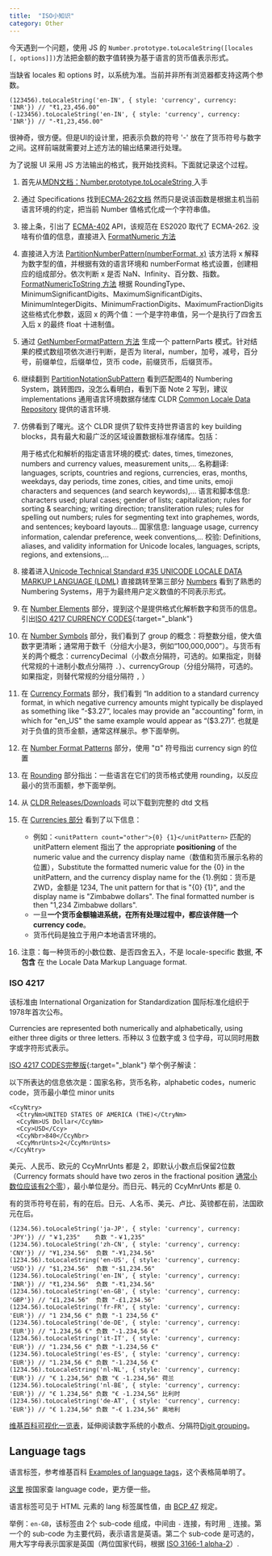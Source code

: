 ```yaml
---
title:  "ISO小知识"
category: Other
---
```

今天遇到一个问题，使用 JS 的 `Number.prototype.toLocaleString([locales [, options]])`方法把金额的数字值转换为基于语言的货币值表示形式。

当缺省 locales 和 options 时，以系统为准。当前并非所有浏览器都支持这两个参数。

    (123456).toLocaleString('en-IN', { style: 'currency', currency: 'INR'}) // "₹1,23,456.00"
    (-123456).toLocaleString('en-IN', { style: 'currency', currency: 'INR'}) // "-₹1,23,456.00"

很神奇，很方便。但是UI的设计里，把表示负数的符号 '-' 放在了货币符号与数字之间。这样前端就需要对上述方法的输出结果进行处理。

为了说服 UI 采用 JS 方法输出的格式，我开始找资料。下面就记录这个过程。

<!--more-->

1. 首先从[MDN文档：Number.prototype.toLocaleString
](https://developer.mozilla.org/en-US/docs/Web/JavaScript/Reference/Global_Objects/Number/toLocaleString) 入手
2. 通过 Specifications 找到[ECMA-262文档](https://tc39.es/ecma262/#sec-number.prototype.tolocalestring) 然而只是说该函数是根据主机当前语言环境的约定，把当前 Number 值格式化成一个字符串值。
3. 接上条，引出了 [ECMA-402](https://tc39.es/ecma402/#sup-number.prototype.tolocalestring) API，该规范在 ES2020 取代了 ECMA-262. 没啥有价值的信息，直接进入 [FormatNumeric 方法](https://tc39.es/ecma402/#sec-formatnumber)
4. 直接进入方法 [PartitionNumberPattern(numberFormat, x)](https://tc39.es/ecma402/#sec-partitionnumberpattern) 该方法将 x 解释为数字型的值，并根据有效的语言环境和 numberFormat 格式设置，创建相应的组成部分。依次判断 x 是否 NaN、Infinity、百分数、指数。
[FormatNumericToString 方法](https://tc39.es/ecma402/#sec-partitionnumberpattern) 根据 RoundingType、MinimumSignificantDigits、MaximumSignificantDigits、MinimumIntegerDigits、MinimumFractionDigits、MaximumFractionDigits 这些格式化参数，返回 x 的两个值：一个是字符串值，另一个是执行了四舍五入后 x 的最终 float 十进制值。
5. 通过 [GetNumberFormatPattern 方法](https://tc39.es/ecma402/#sec-getnumberformatpattern) 生成一个 patternParts 模式。针对结果的模式数组项依次进行判断，是否为 literal，number，加号，减号，百分号，前缀单位，后缀单位，货币 code，前缀货币，后缀货币。
6. 继续翻到 [PartitionNotationSubPattern](https://tc39.es/ecma402/#sec-partitionnotationsubpattern) 看到匹配图4的 Numbering System，跳转图四，没怎么看明白，看到下面 Note 2 写到，建议 implementations 通用语言环境数据存储库 CLDR [Common Locale Data Repository](http://cldr.unicode.org) 提供的语言环境.
7. 仿佛看到了曙光。这个 CLDR 提供了软件支持世界语言的 key building blocks，具有最大和最广泛的区域设置数据标准存储库。包括：
    
    用于格式化和解析的指定语言环境的模式: dates, times, timezones, numbers and currency values, measurement units,…
    名称翻译: languages, scripts, countries and regions, currencies, eras, months, weekdays, day periods, time zones, cities, and time units, emoji characters and sequences (and search keywords),…
    语言和脚本信息: characters used; plural cases; gender of lists; capitalization; rules for sorting & searching; writing direction; transliteration rules; rules for spelling out numbers; rules for segmenting text into graphemes, words, and sentences; keyboard layouts…
    国家信息: language usage, currency information, calendar preference, week conventions,…
    校验: Definitions, aliases, and validity information for Unicode locales, languages, scripts, regions, and extensions,…

8. 接着进入[Unicode Technical Standard #35 UNICODE LOCALE DATA MARKUP LANGUAGE (LDML)](http://www.unicode.org/reports/tr35/) 直接跳转至第三部分 [Numbers](https://www.unicode.org/reports/tr35/tr35-numbers.html#Contents) 看到了熟悉的 Numbering Systems，用于为最终用户定义数值的不同表示形式。
9. 在 [Number Elements](https://www.unicode.org/reports/tr35/tr35-numbers.html#Number_Elements) 部分，提到这个是提供格式化解析数字和货币的信息。引出[ISO 4217 CURRENCY CODES](https://www.iso.org/iso-4217-currency-codes.html){:target="_blank"}
10. 在 [Number Symbols](https://www.unicode.org/reports/tr35/tr35-numbers.html#Number_Symbols) 部分，我们看到了 group 的概念：将整数分组，使大值数字更清晰；通常用于数千（分组大小是3，例如“100,000,000”）。与货币有关的两个概念：currencyDecimal（小数点分隔符，可选的。如果指定，则替代常规的十进制小数点分隔符 `.`）、currencyGroup（分组分隔符，可选的。如果指定，则替代常规的分组分隔符 `,` ）
11. 在 [Currency Formats](https://www.unicode.org/reports/tr35/tr35-numbers.html#Currency_Formats) 部分，我们看到 “In addition to a standard currency format, in which negative currency amounts might typically be displayed as something like “-$3.27”, locales may provide an "accounting" form, in which for "en_US" the same example would appear as “($3.27)”. 也就是对于负值的货币金额，通常这样展示。参下面举例。
12. 在 [Number Format Patterns](https://www.unicode.org/reports/tr35/tr35-numbers.html#Number_Format_Patterns) 部分，使用 "¤" 符号指出 currency sign 的位置
13. 在 [Rounding](https://www.unicode.org/reports/tr35/tr35-numbers.html#Rounding) 部分指出：一些语言在它们的货币格式使用 rounding，以反应最小的货币面额，参下面举例。
14. 从 [CLDR Releases/Downloads](http://cldr.unicode.org/index/downloads) 可以下载到完整的 dtd 文档
15. 在 [Currencies 部分](https://www.unicode.org/reports/tr35/tr35-numbers.html#Currencies) 看到了以下信息：

    + 例如：`<unitPattern count="other">{0} {1}</unitPattern>` 匹配的 unitPattern element 指出了 the appropriate **positioning** of the numeric value and the currency display name（数值和货币展示名称的位置），Substitute the formatted numeric value for the {0} in the unitPattern, and the currency display name for the {1}.例如：货币是 ZWD，金额是 1234, The unit pattern for that is "{0} {1}", and the display name is "Zimbabwe dollars". The final formatted number is then "1,234 Zimbabwe dollars".
    + 一旦**一个货币金额输进系统，在所有处理过程中，都应该伴随一个 currency code**。
    + 货币代码是独立于用户本地语言环境的。
16. 注意：每一种货币的小数位数、是否四舍五入，不是 locale-specific 数据, **不包含** 在 the Locale Data Markup Language format.

### ISO 4217 

该标准由 International Organization for Standardization 国际标准化组织于1978年首次公布。

Currencies are represented both numerically and alphabetically, using either three digits or three letters.
币种以 3 位数字或 3 位字母，可以同时用数字或字符形式表示。

[ISO 4217 CODES完整版](https://www.currency-iso.org/dam/downloads/lists/list_one.xml){:target="_blank"} 举个例子解读：

以下所表达的信息依次是：国家名称，货币名称，alphabetic codes，numeric code，货币最小单位 minor units
```
<CcyNtry>
  <CtryNm>UNITED STATES OF AMERICA (THE)</CtryNm>
  <CcyNm>US Dollar</CcyNm>
  <Ccy>USD</Ccy>
  <CcyNbr>840</CcyNbr>
  <CcyMnrUnts>2</CcyMnrUnts>
</CcyNtry>
```
美元、人民币、欧元的 CcyMnrUnts 都是 2，即默认小数点后保留2位数（Currency formats should have two zeros in the fractional position [通常小数位应该有2个零](https://www.unicode.org/reports/tr35/tr35-numbers.html#Special_Pattern_Characters)），最小单位是分。而日元、韩元的 CcyMnrUnts 都是 0.

有的货币符号在前，有的在后。日元、人名币、美元、卢比、英镑都在前，法国欧元在后。

    (1234.56).toLocaleString('ja-JP', { style: 'currency', currency: 'JPY'}) // "￥1,235"    负数 "-￥1,235"
    (1234.56).toLocaleString('zh-CN', { style: 'currency', currency: 'CNY'}) // "¥1,234.56"  负数 "-¥1,234.56"
    (1234.56).toLocaleString('en-US', { style: 'currency', currency: 'USD'}) // "$1,234.56"  负数 "-$1,234.56"
    (1234.56).toLocaleString('en-IN', { style: 'currency', currency: 'INR'}) // "₹1,234.56"  负数 "-₹1,234.56"
    (1234.56).toLocaleString('en-GB', { style: 'currency', currency: 'GBP'}) // "£1,234.56"  负数 "-£1,234.56"
    (1234.56).toLocaleString('fr-FR', { style: 'currency', currency: 'EUR'}) // "1 234,56 €" 负数 "-1 234,56 €"
    (1234.56).toLocaleString('de-DE', { style: 'currency', currency: 'EUR'}) // "1.234,56 €" 负数 "-1.234,56 €"
    (1234.56).toLocaleString('it-IT', { style: 'currency', currency: 'EUR'}) // "1.234,56 €" 负数 "-1.234,56 €"
    (1234.56).toLocaleString('es-ES', { style: 'currency', currency: 'EUR'}) // "1.234,56 €" 负数 "-1.234,56 €"
    (1234.56).toLocaleString('nl-NL', { style: 'currency', currency: 'EUR'}) // "€ 1.234,56" 负数 "€ -1.234,56" 荷兰
    (1234.56).toLocaleString('nl-BE', { style: 'currency', currency: 'EUR'}) // "€ 1.234,56" 负数 "€ -1.234,56" 比利时
    (1234.56).toLocaleString('de-AT', { style: 'currency', currency: 'EUR'}) // "€ 1.234,56" 负数 "-€ 1.234,56" 奥地利

[维基百科可视化一览表](https://en.wikipedia.org/wiki/ISO_4217)，延伸阅读数字系统的小数点、分隔符[Digit grouping](https://en.wikipedia.org/wiki/Decimal_separator)。

## Language tags

语言标签，参考维基百科 [Examples of language tags](https://en.wikipedia.org/wiki/Language_localisation)，这个表格简单明了。

[这里](http://www.lingoes.net/en/translator/langcode.htm) 按国家查 language code，更方便一些。

语言标签可见于 HTML 元素的 lang 标签属性值，由 [BCP 47](https://tools.ietf.org/html/bcp47) 规定。

举例：`en-GB`，该标签由 2个 sub-code 组成，中间由 `-` 连接，有时用 `_` 连接。第一个的 sub-code 为主要代码，表示语言是英语。第二个 sub-code 是可选的，用大写字母表示国家是英国（两位国家代码，根据 [ISO 3166-1 alpha-2](https://en.wikipedia.org/wiki/ISO_3166-1_alpha-2)）.
